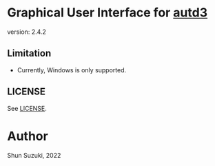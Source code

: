 # Graphical User Interface for [autd3](https://github.com/shinolab/autd3)

version: 2.4.2

## Limitation

* Currently, Windows is only supported.

## LICENSE

See [LICENSE](./LICENSE).

# Author

Shun Suzuki, 2022
